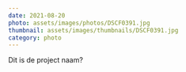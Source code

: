 ```yaml
---
date: 2021-08-20
photo: assets/images/photos/DSCF0391.jpg
thumbnail: assets/images/thumbnails/DSCF0391.jpg
category: photo
---
```

Dit is de project naam?